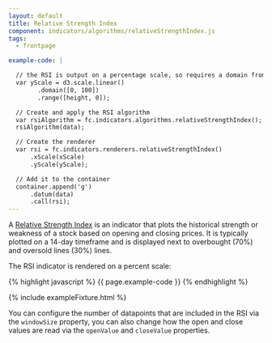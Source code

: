 ```yaml
---
layout: default
title: Relative Strength Index
component: indicators/algorithms/relativeStrengthIndex.js
tags:
  - frontpage

example-code: |

  // the RSI is output on a percentage scale, so requires a domain from 0 - 100
  var yScale = d3.scale.linear()
        .domain([0, 100])
        .range([height, 0]);

  // Create and apply the RSI algorithm
  var rsiAlgorithm = fc.indicators.algorithms.relativeStrengthIndex();
  rsiAlgorithm(data);

  // Create the renderer
  var rsi = fc.indicators.renderers.relativeStrengthIndex()
      .xScale(xScale)
      .yScale(yScale);

  // Add it to the container
  container.append('g')
      .datum(data)
      .call(rsi);
---
```


A [Relative Strength Index](http://en.wikipedia.org/wiki/Relative_strength_index) is an indicator that plots the historical strength or weakness of a stock based on opening and closing prices. It is typically plotted on a 14-day timeframe and is displayed next to overbought (70%) and oversold lines (30%) lines.

The RSI indicator is rendered on a percent scale:

{% highlight javascript %}
{{ page.example-code }}
{% endhighlight %}

{% include exampleFixture.html %}

You can configure the number of datapoints that are included in the RSI via the `windowSize` property, you can also change how the open and close values are read via the `openValue` and `closeValue` properties.


